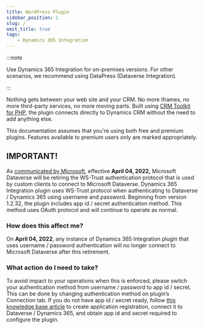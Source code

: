 ```yaml
---
title: WordPress Plugin
sidebar_position: 1
slug: /
omit_title: true
tags:
    - Dynamics 365 Integration
---
```


:::note

Use Dynamics 365 Integration for on-premises versions. For other scenarios, we recommend using DataPress (Dataverse Integration).

:::

Nothing gets between your web site and your CRM. No more iframes, no more third-party services, no more moving parts. Built using [CRM Toolkit for PHP](https://github.com/AlexaCRM/php-crm-toolkit), the plugin connects directly to Dynamics CRM without the need to add anything else.

This documentation assumes that you're using both free and premium plugins. Features available to premium users only are marked appropriately. 

## IMPORTANT!

As [communicated by Microsoft](https://docs.microsoft.com/power-platform/important-changes-coming#deprecation-of-office365-authentication-type-and-organizationserviceproxy-class-for-connecting-to-dataverse), effective **April 04, 2022,** Microsoft Dataverse will be retiring the WS-Trust authentication protocol that is used by custom clients to connect to Microsoft Dataverse. Dynamics 365 Integration plugin uses WS-Trust protocol when authenticating to Dataverse / Dynamics 365 using username and password. Beginning from version 1.2.32, the plugin includes app id / secret authentication method. This method uses OAuth protocol and will continue to operate as normal.

### How does this affect me?

On **April 04, 2022**, any instance of Dynamics 365 Integration plugin that uses username / password authentication will no longer connect to Microsoft Dataverse after this retirement.

### What action do I need to take?

To avoid impact to your operations when this is enforced, please switch your authentication method from username / password to app id / secret. This can be done by changing authentication method on plugin’s Connection tab. If you do not have app id / secret ready, follow [this knowledge base article](https://alexacrm.com/kb/plugin/config/oauth-setup/) to create application registration, connect it to Dataverse / Dynamics 365, and obtain app id and secret required to configure the plugin.

